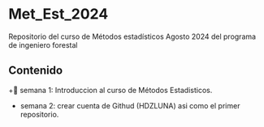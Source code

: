 # Met_Est_2024
Repositorio del curso de Métodos estadísticos Agosto 2024 del programa de ingeniero forestal

## Contenido

+:paperclip: semana 1: Introduccion al curso de Métodos Estadisticos.
+ semana 2: crear cuenta de Githud (HDZLUNA) asi como el primer repositorio.


